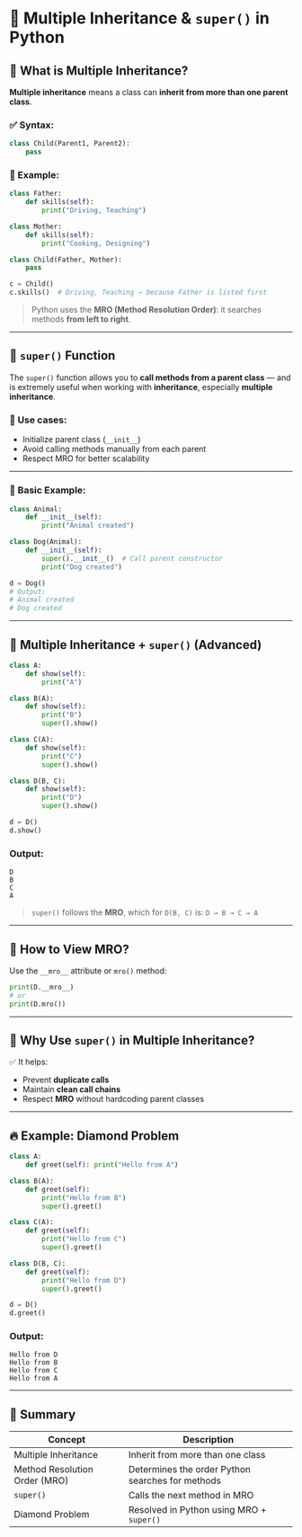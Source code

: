 # 🔄 Multiple Inheritance & `super()` in Python

## 🧩 What is **Multiple Inheritance**?

**Multiple inheritance** means a class can **inherit from more than one parent class**.

### ✅ Syntax:

```python
class Child(Parent1, Parent2):
    pass
```

### 📘 Example:

```python
class Father:
    def skills(self):
        print("Driving, Teaching")

class Mother:
    def skills(self):
        print("Cooking, Designing")

class Child(Father, Mother):
    pass

c = Child()
c.skills()  # Driving, Teaching → because Father is listed first
```

> Python uses the **MRO (Method Resolution Order)**: it searches methods **from left to right**.

---

## 🔁 `super()` Function

The `super()` function allows you to **call methods from a parent class** — and is extremely useful when working with **inheritance**, especially **multiple inheritance**.

### 🔹 Use cases:

* Initialize parent class (`__init__`)
* Avoid calling methods manually from each parent
* Respect MRO for better scalability

---

### 🧪 Basic Example:

```python
class Animal:
    def __init__(self):
        print("Animal created")

class Dog(Animal):
    def __init__(self):
        super().__init__()  # Call parent constructor
        print("Dog created")

d = Dog()
# Output:
# Animal created
# Dog created
```

---

## 🧬 Multiple Inheritance + `super()` (Advanced)

```python
class A:
    def show(self):
        print("A")

class B(A):
    def show(self):
        print("B")
        super().show()

class C(A):
    def show(self):
        print("C")
        super().show()

class D(B, C):
    def show(self):
        print("D")
        super().show()

d = D()
d.show()
```

### Output:

```
D
B
C
A
```

> `super()` follows the **MRO**, which for `D(B, C)` is:
> `D → B → C → A`

---

## 🧠 How to View MRO?

Use the `__mro__` attribute or `mro()` method:

```python
print(D.__mro__)
# or
print(D.mro())
```

---

## 🧠 Why Use `super()` in Multiple Inheritance?

✅ It helps:

* Prevent **duplicate calls**
* Maintain **clean call chains**
* Respect **MRO** without hardcoding parent classes

---

## 🔥 Example: Diamond Problem

```python
class A:
    def greet(self): print("Hello from A")

class B(A):
    def greet(self):
        print("Hello from B")
        super().greet()

class C(A):
    def greet(self):
        print("Hello from C")
        super().greet()

class D(B, C):
    def greet(self):
        print("Hello from D")
        super().greet()

d = D()
d.greet()
```

### Output:

```
Hello from D
Hello from B
Hello from C
Hello from A
```

---

## 📌 Summary

| Concept                       | Description                                      |
| ----------------------------- | ------------------------------------------------ |
| Multiple Inheritance          | Inherit from more than one class                 |
| Method Resolution Order (MRO) | Determines the order Python searches for methods |
| `super()`                     | Calls the next method in MRO                     |
| Diamond Problem               | Resolved in Python using MRO + `super()`         |
